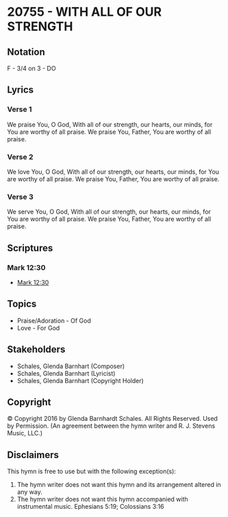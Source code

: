 # 20755 - WITH ALL OF OUR STRENGTH

## Notation

F - 3/4 on 3 - DO

## Lyrics

### Verse 1

We praise You, O God, With all of our strength, our hearts, our minds, for You are worthy of all praise. We praise You, Father, You are worthy of all praise.

### Verse 2

We love You, O God, With all of our strength, our hearts, our minds, for You are worthy of all praise. We praise You, Father, You are worthy of all praise.

### Verse 3

We serve You, O God, With all of our strength, our hearts, our minds, for You are worthy of all praise. We praise You, Father, You are worthy of all praise.


## Scriptures

### Mark 12:30

- [Mark 12:30](https://www.biblegateway.com/passage/?search=Mark%2012%3A30)


## Topics

- Praise/Adoration - Of God
- Love - For God

## Stakeholders

- Schales, Glenda Barnhart (Composer)
- Schales, Glenda Barnhart (Lyricist)
- Schales, Glenda Barnhart (Copyright Holder)

## Copyright

© Copyright 2016 by Glenda Barnhardt Schales. All Rights Reserved. Used by Permission.
(An agreement between the hymn writer and R. J. Stevens Music, LLC.)

## Disclaimers

This hymn is free to use but with the following exception(s):
1. The hymn writer does not want this hymn and its arrangement altered in any way.
2. The hymn writer does not want this hymn accompanied with instrumental music.
Ephesians 5:19; Colossians 3:16

